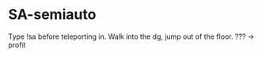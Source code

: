 # SA-semiauto

Type !sa before teleporting in. Walk into the dg, jump out of the floor. ??? -> profit
